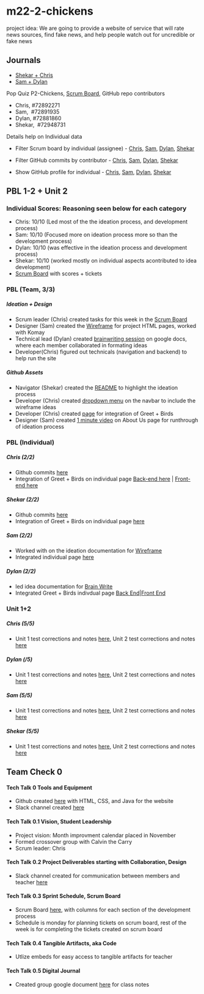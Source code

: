 # m22-2-chickens
project idea: We are going to provide a website of service that will rate news sources, find fake news, and help people watch out for uncredible or fake news
## Journals
- [Shekar + Chris](https://docs.google.com/document/d/1lu7N6icRQ2mdnQk3K3PgXMYV9513hccZgVbMbaTcxqM/edit?usp=sharing)
- [Sam + Dylan](https://docs.google.com/document/d/1P2mfEML9sj1UFm86PVjEKkLhqKaHHdOsTLuppHwZbRw/edit)

Pop Quiz
P2-Chickens, [Scrum Board](), GitHub repo contributors

- Chris, #72892271
- Sam,  #72891935
- Dylan, #72881860
- Shekar,  #72948731

Details help on Individual data 

- Filter Scrum board by individual (assignee) - [Chris](https://github.com/Chris-Ru/P2-Chickens/projects/1?card_filter_query=assignee%3Achris-ru), [Sam](https://github.com/Chris-Ru/P2-Chickens/projects/1?card_filter_query=assignee%3Asamkoenig9), [Dylan](https://github.com/Chris-Ru/P2-Chickens/projects/1?card_filter_query=assignee%3Adylanroman), [Shekar](https://github.com/Chris-Ru/P2-Chickens/projects/1?card_filter_query=assignee%3Ashekark642)

- Filter GitHub commits by contributor - [Chris](https://github.com/Chris-Ru/P2-Chickens/commits?author=Chris-Ru), [Sam](https://github.com/Chris-Ru/P2-Chickens/commits?author=samkoenig9), [Dylan](https://github.com/Chris-Ru/P2-Chickens/commits?author=dylanroman), [Shekar](https://github.com/Chris-Ru/P2-Chickens/commits?author=shekark642)

- Show GitHub profile for individual - [Chris](https://github.com/Chris-Ru), [Sam](https://github.com/samkoenig9), [Dylan](https://github.com/dylanroman), [Shekar](https://github.com/shekark642)


## PBL 1-2 + Unit 2
### Individual Scores: Reasoning seen below for each category
- Chris: 10/10 (Led most of the the ideation process, and development process)
- Sam: 10/10 (Focused more on ideation process more so than the development process)
- Dylan: 10/10 (was effective in the ideation process and development process)
- Shekar: 10/10 (worked mostly on individual aspects acontributed to idea development)
- [Scrum Board](https://github.com/Chris-Ru/P2-Chickens/projects/1#column-15762960) with scores + tickets
### PBL (Team, 3/3)
##### Ideation + Design
- Scrum leader (Chris) created tasks for this week in the [Scrum Board](https://github.com/Chris-Ru/P2-Chickens/projects/1#column-15762957)
- Designer (Sam) created the [Wireframe](https://drive.google.com/file/d/1l8tLMp7wdCLblpKWSbcXH9VAvsPdxqK8/view?usp=sharing) for project HTML pages, worked with Komay
- Technical lead (Dylan) created [brainwriting session](https://docs.google.com/document/d/1mYsjfVJ7MT8ZTlEXQbhimb51pX7E9zxpSdVgyFvfeAk/edit?usp=sharing) on google docs, where each member collaborated in formating ideas
- Developer(Chris) figured out technicals (navigation and backend) to help run the site

##### Github Assets
- Navigator (Shekar) created the [README](https://github.com/Chris-Ru/P2-Chickens#readme) to highlight the ideation process
- Developer (Chris) created [dropdown menu](https://github.com/Chris-Ru/P2-Chickens/blob/main/src/main/resources/templates/fragments/nav1.html) on the navbar to include the wireframe ideas
- Developer (Chris) created [page](https://github.com/Chris-Ru/P2-Chickens/blob/main/src/main/resources/templates/chris.html) for integration of Greet + Birds
- Designer (Sam) created [1 minute video](https://youtu.be/mc613AcgO-c) on About Us page for runthrough of ideation process
### PBL (Individual)
##### Chris (2/2)
- Github commits [here](https://github.com/Chris-Ru/P2-Chickens/commits/main)
- Integration of Greet + Birds on individual page [Back-end here](https://github.com/Chris-Ru/P2-Chickens/blob/main/src/main/java/com/example/sping_portfolio/individual/Chris.java) | [Front-end here](https://github.com/Chris-Ru/P2-Chickens/blob/main/src/main/resources/templates/chris.html)
##### Shekar (2/2)
- Github commits [here](https://github.com/Chris-Ru/P2-Chickens/commits/main)
- Integration of Greet + Birds on individual page [here](https://github.com/Chris-Ru/P2-Chickens/commit/4e49779c2b4d11a6b35ed53902d7bcb80dd3ca75)
##### Sam (2/2)
- Worked with  on the ideation documentation for [Wireframe](https://drive.google.com/file/d/1l8tLMp7wdCLblpKWSbcXH9VAvsPdxqK8/view?usp=sharing)
- Integrated individual page [here](https://github.com/Chris-Ru/P2-Chickens/blob/main/src/main/java/com/example/sping_portfolio/individual/Sam.java)
##### Dylan (2/2)
- led idea documentation for [Brain Write](https://docs.google.com/document/d/1mYsjfVJ7MT8ZTlEXQbhimb51pX7E9zxpSdVgyFvfeAk/edit)
- Integrated Greet + Birds indivdual page [Back End](https://github.com/Chris-Ru/P2-Chickens/blob/main/src/main/java/com/example/sping_portfolio/individual/Dylan.java)|[Front End](https://github.com/Chris-Ru/P2-Chickens/blob/main/src/main/resources/templates/dylan.html)
### Unit 1+2
##### Chris (5/5)
- Unit 1 test corrections and notes [here](https://docs.google.com/document/d/1lu7N6icRQ2mdnQk3K3PgXMYV9513hccZgVbMbaTcxqM/edit), Unit 2 test corrections and notes [here](https://docs.google.com/document/d/1lu7N6icRQ2mdnQk3K3PgXMYV9513hccZgVbMbaTcxqM/edit)
##### Dylan (/5)
- Unit 1 test corrections and notes [here](https://docs.google.com/document/d/1P2mfEML9sj1UFm86PVjEKkLhqKaHHdOsTLuppHwZbRw/edit#bookmark=id.g7v48cbejq8i), Unit 2 test corrections and notes [here](https://docs.google.com/document/d/1P2mfEML9sj1UFm86PVjEKkLhqKaHHdOsTLuppHwZbRw/edit#bookmark=id.gu2xtlbx4g83)
##### Sam (5/5)
- Unit 1 test corrections and notes [here](https://docs.google.com/document/d/1B9MpB98y3uBAdiyZC9o8GyHRXZesQ6923DT38YdIaZo/edit?usp=sharing), Unit 2 test corrections and notes [here](https://docs.google.com/document/d/1mMcqh5nmPAW4bdrhRRllFdM-g_hLXETnEFeTtqOW5qQ/edit?usp=sharing)
##### Shekar (5/5)
- Unit 1 test corrections and notes [here](https://docs.google.com/document/d/1lu7N6icRQ2mdnQk3K3PgXMYV9513hccZgVbMbaTcxqM/edit), Unit 2 test corrections and notes [here](https://docs.google.com/document/d/1lu7N6icRQ2mdnQk3K3PgXMYV9513hccZgVbMbaTcxqM/edit)

## Team Check 0
#### Tech Talk 0 Tools and Equipment
- Github created [here](https://github.com/zenxha/m22-2-blackpink-but-specifically-Rose) with HTML, CSS, and Java for the website
- Slack channel created [here](https://app.slack.com/client/TRDESSQ3T/C02BND7QA9K)
#### Tech Talk 0.1 Vision, Student Leadership
- Project vision: Month improvment calendar placed in November
- Formed crossover group with Calvin the Carry
- Scrum leader: Chris
#### Tech Talk 0.2 Project Deliverables starting with Collaboration, Design
- Slack channel created for communication between members and teacher [here](https://app.slack.com/client/TRDESSQ3T/C02BND7QA9K)
#### Tech Talk 0.3 Sprint Schedule, Scrum Board
- Scrum Board [here](https://github.com/shekark642/p2_chickens_spring_portfolio/projects/5), with columns for each section of the development process
- Schedule is monday for planning tickets on scrum board, rest of the week is for completing the tickets created on scrum board
#### Tech Talk 0.4 Tangible Artifacts, aka Code
- Utlize embeds for easy access to tangible artifacts for teacher
#### Tech Talk 0.5 Digital Journal
- Created group google document [here](https://docs.google.com/document/d/1noRsxwbVg4w50bVpvR-yOKXv5uiyxQk3r0zaAEO_qEs/edit?usp=sharing) for class notes
